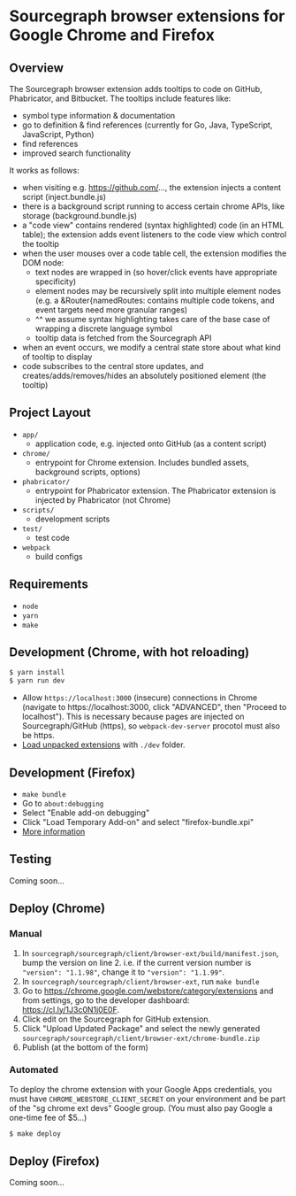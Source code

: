 # Sourcegraph browser extensions for Google Chrome and Firefox

## Overview

The Sourcegraph browser extension adds tooltips to code on GitHub, Phabricator, and Bitbucket.
The tooltips include features like:
  - symbol type information & documentation
  - go to definition & find references (currently for Go, Java, TypeScript, JavaScript, Python)
  - find references
  - improved search functionality

It works as follows:
  - when visiting e.g. https://github.com/..., the extension injects a content script (inject.bundle.js)
  - there is a background script running to access certain chrome APIs, like storage (background.bundle.js)
  - a "code view" contains rendered (syntax highlighted) code (in an HTML table); the extension adds event listeners to the code view which control the tooltip
  - when the user mouses over a code table cell, the extension modifies the DOM node:
    - text nodes are wrapped in <span> (so hover/click events have appropriate specificity)
    - element nodes may be recursively split into multiple element nodes (e.g. a <span>&Router{namedRoutes:<span> contains multiple code tokens, and event targets need more granular ranges)
    - ^^ we assume syntax highlighting takes care of the base case of wrapping a discrete language symbol
    - tooltip data is fetched from the Sourcegraph API
  - when an event occurs, we modify a central state store about what kind of tooltip to display
  - code subscribes to the central store updates, and creates/adds/removes/hides an absolutely positioned element (the tooltip)

## Project Layout

- `app/`
  - application code, e.g. injected onto GitHub (as a content script)
- `chrome/`
  - entrypoint for Chrome extension. Includes bundled assets, background scripts, options)
- `phabricator/`
  - entrypoint for Phabricator extension. The Phabricator extension is injected by Phabricator (not Chrome)
- `scripts/`
  - development scripts
- `test/`
  - test code
- `webpack`
  - build configs

## Requirements

- `node`
- `yarn`
- `make`

## Development (Chrome, with hot reloading)

```bash
$ yarn install
$ yarn run dev
```

* Allow `https://localhost:3000` (insecure) connections in Chrome (navigate to https://localhost:3000, click "ADVANCED",
then "Proceed to localhost"). This is necessary because pages are injected on Sourcegraph/GitHub (https), so `webpack-dev-server`
procotol must also be https.
* [Load unpacked extensions](https://developer.chrome.com/extensions/getstarted#unpacked) with `./dev` folder.

## Development (Firefox)

* `make bundle`
* Go to `about:debugging`
* Select "Enable add-on debugging"
* Click "Load Temporary Add-on" and select "firefox-bundle.xpi"
* [More information](https://developer.mozilla.org/en-US/docs/Tools/about:debugging#Add-ons)

## Testing

Coming soon...

## Deploy (Chrome)

### Manual

1. In `sourcegraph/sourcegraph/client/browser-ext/build/manifest.json`, bump the version on line 2. i.e. if the current version number is `"version": "1.1.98"`, change it to `"version": "1.1.99"`.
1. In `sourcegraph/sourcegraph/client/browser-ext`, run `make bundle`
1. Go to https://chrome.google.com/webstore/category/extensions and from settings, go to the developer dashboard: https://cl.ly/1J3c0N1j0E0F.
1. Click edit on the Sourcegraph for GitHub extension.
1. Click "Upload Updated Package" and select the newly generated `sourcegraph/sourcegraph/client/browser-ext/chrome-bundle.zip`
1. Publish (at the bottom of the form)

### Automated

To deploy the chrome extension with your Google Apps credentials, you must have `CHROME_WEBSTORE_CLIENT_SECRET` on your environment and
be part of the "sg chrome ext devs" Google group. (You must also pay Google a one-time fee of $5...)

```bash
$ make deploy
```

## Deploy (Firefox)

Coming soon...
